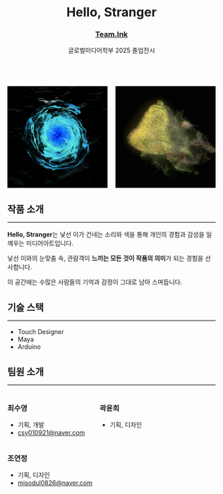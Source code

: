<!DOCTYPE html>
<html lang="ko">
<head>
  <meta charset="UTF-8">
  <meta name="viewport" content="width=device-width, initial-scale=1">
  <title>Hello, Stranger</title>
</head>
<body>
  <header>
    <h1>Hello, Stranger</h1>
    <h3><a href="http://Team.Ink" target="_blank" rel="noopener">Team.Ink</a></h3>
    <p>글로벌미디어학부 2025 졸업전시</p>
  </header>
</body>
</html>


<style>
  /* 전체 컨테이너 가운데 정렬, 적절한 최대 너비 지정 */
  .project-container {
    max-width: 900px;
    margin: 0 auto;
    padding: 1rem;
  }
  /* 이미지 블록 */
  .image-row {
    display: flex;
    justify-content: space-between;
    gap: 1rem;
    margin-bottom: 2rem;
  }
  .image-row img {
    width: 48%;
    height: auto;
    display: block;
  }
  /* 각 section 제목과 내용 간격 */
  section {
    margin-bottom: 2rem;
  }
  section h2 {
    margin-bottom: 0.5rem;
  }
  hr {
    border: none;
    border-top: 2px solid #ccc;
    margin-bottom: 1rem;
  }
  /* 팀원 소개: inline-block 으로 가로배치, 모바일에서는 세로로 쌓임 */
  .team-member {
    display: inline-block;
    vertical-align: top;
    width: 30%;
    min-width: 200px;
    margin-right: 1%;
  }
  .team-member:last-child {
    margin-right: 0;
  }
</style>

<div class="project-container">

  <!-- 이미지 행 -->
  <div class="image-row">
    <img src="images/wave01.png" alt="wave 001">
    <img src="images/bell01.jpg" alt="bell 001">
  </div>

  <!-- 작품 소개 -->
  <section>
    <h2>작품 소개</h2>
    <hr>
    <p><strong>Hello, Stranger</strong>는 낯선 이가 건네는 소리와 색을 통해 개인의 경험과 감성을 일깨우는 미디어아트입니다.</p>
    <p>낯선 이와의 눈맞춤 속, 관람객이 <strong>느끼는 모든 것이 작품의 의미</strong>가 되는 경험을 선사합니다.</p>
    <p>이 공간에는 수많은 사람들의 기억과 감정이 그대로 남아 스며듭니다.</p>
  </section>

  <!-- 기술 스택 -->
  <section>
    <h2>기술 스택</h2>
    <hr>
    <ul>
      <li>Touch Designer</li>
      <li>Maya</li>
      <li>Arduino</li>
    </ul>
  </section>

  <!-- 팀원 소개 -->
  <section>
    <h2>팀원 소개</h2>
    <hr>
    <div class="team-member">
      <h3>최수영</h3>
      <ul>
        <li>기획, 개발</li>
        <li><a href="mailto:csy010921@naver.com">csy010921@naver.com</a></li>
      </ul>
    </div>
    <div class="team-member">
      <h3>곽윤희</h3>
      <ul>
        <li>기획, 디자인</li>
      </ul>
    </div>
    <div class="team-member">
      <h3>조연정</h3>
      <ul>
        <li>기획, 디자인</li>
        <li><a href="mailto:misodul0826@naver.com">misodul0826@naver.com</a></li>
      </ul>
    </div>
  </section>

</div>
